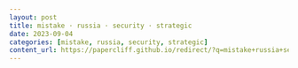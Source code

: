 ```yaml
---
layout: post
title: mistake · russia · security · strategic
date: 2023-09-04
categories: [mistake, russia, security, strategic]
content_url: https://papercliff.github.io/redirect/?q=mistake+russia+security+strategic&tbs=cdr:1,cd_min:9/3/2023,cd_max:9/5/2023
---
```

